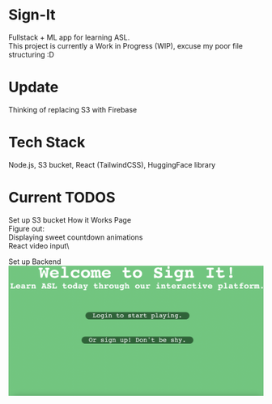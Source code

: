 # Sign-It
Fullstack + ML app for learning ASL.\
This project is currently a Work in Progress (WIP), excuse my poor file structuring :D

# Update
Thinking of replacing S3 with Firebase

# Tech Stack
Node.js, S3 bucket, React (TailwindCSS), HuggingFace library



# Current TODOS
Set up S3 bucket
How it Works Page\
Figure out:\
Displaying sweet countdown animations\
React video input\

Set up Backend
![Landing Page](land_page.png)
